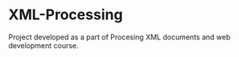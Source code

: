 # XML-Processing
Project developed as a part of Procesing XML documents and web development course.
